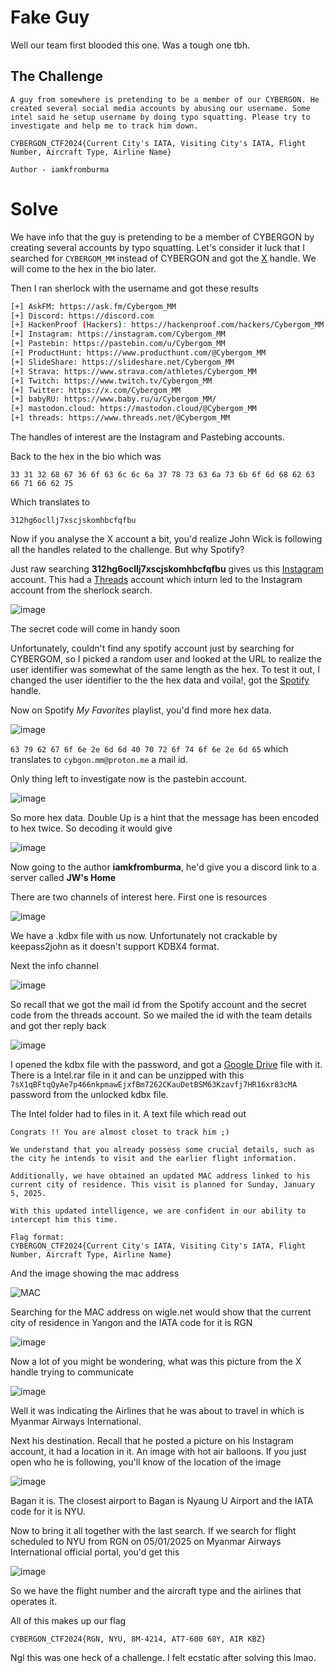 # Fake Guy

Well our team first blooded this one. Was a tough one tbh.

## The Challenge

```
A guy from somewhere is pretending to be a member of our CYBERGON. He created several social media accounts by abusing our username. Some intel said he setup username by doing typo squatting. Please try to investigate and help me to track him down.

CYBERGON_CTF2024{Current City's IATA, Visiting City's IATA, Flight Number, Aircraft Type, Airline Name}

Author - iamkfromburma
```

# Solve

We have info that the guy is pretending to be a member of CYBERGON by creating several accounts by typo squatting. Let's consider it luck that I searched for `CYBERGOM_MM` instead of CYBERGON and got the [X](https://x.com/Cybergom_MM) handle. We will come to the hex in the bio later.

Then I ran sherlock with the username and got these results

```bash
[+] AskFM: https://ask.fm/Cybergom_MM
[+] Discord: https://discord.com
[+] HackenProof (Hackers): https://hackenproof.com/hackers/Cybergom_MM
[+] Instagram: https://instagram.com/Cybergom_MM
[+] Pastebin: https://pastebin.com/u/Cybergom_MM
[+] ProductHunt: https://www.producthunt.com/@Cybergom_MM
[+] SlideShare: https://slideshare.net/Cybergom_MM
[+] Strava: https://www.strava.com/athletes/Cybergom_MM
[+] Twitch: https://www.twitch.tv/Cybergom_MM
[+] Twitter: https://x.com/Cybergom_MM
[+] babyRU: https://www.baby.ru/u/Cybergom_MM/
[+] mastodon.cloud: https://mastodon.cloud/@Cybergom_MM
[+] threads: https://www.threads.net/@Cybergom_MM
```

The handles of interest are the Instagram and Pastebing accounts.

Back to the hex in the bio which was 

```
33 31 32 68 67 36 6f 63 6c 6c 6a 37 78 73 63 6a 73 6b 6f 6d 68 62 63 66 71 66 62 75
```

Which translates to

```
312hg6ocllj7xscjskomhbcfqfbu
```

Now if you analyse the X account a bit, you'd realize John Wick is following all the handles related to the challenge. But why Spotify?

Just raw searching **312hg6ocllj7xscjskomhbcfqfbu** gives us this [Instagram](https://www.instagram.com/312hg6ocllj7xscjskomhbcfqfbu/) account. This had a [Threads](https://www.threads.net/@cybergom_mm) account which inturn led to the Instagram account from the sherlock search.

![image](https://github.com/user-attachments/assets/e5bf6f4a-2a7b-4972-a97d-f11584ca95cb)

The secret code will come in handy soon


Unfortunately, couldn't find any spotify account just by searching for CYBERGOM, so I picked a random user and looked at the URL to realize the user identifier was somewhat of the same length as the hex. To test it out, I changed the user identifier to the the hex data and voila!, got the [Spotify](https://open.spotify.com/user/312hg6ocllj7xscjskomhbcfqfbu) handle.


Now on Spotify *My Favorites* playlist, you'd find more hex data.

![image](https://github.com/user-attachments/assets/f85d053d-687e-4873-8305-34c1d17bda83)


```63 79 62 67 6f 6e 2e 6d 6d 40 70 72 6f 74 6f 6e 2e 6d 65``` which translates to ```cybgon.mm@proton.me``` a mail id.


Only thing left to investigate now is the pastebin account.

![image](https://github.com/user-attachments/assets/2e75c98f-d3df-491e-934b-88f260518767)

So more hex data. Double Up is a hint that the message has been encoded to hex twice. So decoding it would give 

![image](https://github.com/user-attachments/assets/058021d6-ed62-4857-a7c0-2a26d4acce9c)

Now going to the author **iamkfromburma**, he'd give you a discord link to a server called **JW's Home**

There are two channels of interest here. First one is resources 

![image](https://github.com/user-attachments/assets/06fd9ac9-d997-42f8-b2f8-917592dab31b)

We have a .kdbx file with us now. Unfortunately not crackable by keepass2john as it doesn't support KDBX4 format.

Next the info channel

![image](https://github.com/user-attachments/assets/6d217707-7a1b-4d76-b143-af56dfad86f3)


So recall that we got the mail id from the Spotify account and the secret code from the threads account. So we mailed the id with the team details and got ther reply back

![image](https://github.com/user-attachments/assets/bc846881-36c9-48ff-81a7-9cd38fa7cb1e)


I opened the kdbx file with the password, and got a [Google Drive](https://drive.google.com/file/d/1Pf2OprsU3p0hLjvXhnk2i1GBmKUwjRg6/view) file with it. There is a Intel.rar file in it and can be unzipped with this ```7sX1qBFtqQyAe7p466nkpmawEjxfBm7262CKauDetBSM63Kzavfj7HR16xr83cMA``` password from the unlocked kdbx file.

The Intel folder had to files in it. A text file which read out 

```
Congrats !! You are almost closet to track him ;) 

We understand that you already possess some crucial details, such as the city he intends to visit and the earlier flight information.

Additionally, we have obtained an updated MAC address linked to his current city of residence. This visit is planned for Sunday, January 5, 2025.

With this updated intelligence, we are confident in our ability to intercept him this time.

Flag format:
CYBERGON_CTF2024{Current City's IATA, Visiting City's IATA, Flight Number, Aircraft Type, Airline Name}
```

And the image showing the mac address 


![MAC](https://github.com/user-attachments/assets/09d2faf1-8d67-4f52-99a1-37093121f8fe)


Searching for the MAC address on wigle.net would show that the current city of residence in Yangon and the IATA code for it is RGN

![image](https://github.com/user-attachments/assets/47e718d5-11cd-4120-b81f-cccab6560367)

Now a lot of you might be wondering, what was this picture from the X handle trying to communicate

![image](https://github.com/user-attachments/assets/22eed391-972b-4d5a-a3e4-0b23b13850c0)

Well it was indicating the Airlines that he was about to travel in which is Myanmar Airways International.

Next his destination. Recall that he posted a picture on his Instagram account, it had  a location in it. An image with hot air balloons. If you just open who he is following, you'll know of the location of the image 

![image](https://github.com/user-attachments/assets/6626b7c4-0a06-44e8-9e79-d28f4ddbcfc3)


Bagan it is. The closest airport to Bagan is Nyaung U Airport and the IATA code for it is NYU.

Now to bring it all together with the last search. If we search for flight scheduled to NYU from RGN on 05/01/2025 on Myanmar Airways International official portal, you'd get this 

![image](https://github.com/user-attachments/assets/601b1984-79fe-44a0-adb3-0b0d922d0c68)

So we have the flight number and the aircraft type and the airlines that operates it. 


All of this makes up our flag 

```CYBERGON_CTF2024{RGN, NYU, 8M-4214, AT7-600 68Y, AIR KBZ}```



Ngl this was one heck of a challenge. I felt ecstatic after solving this lmao.

